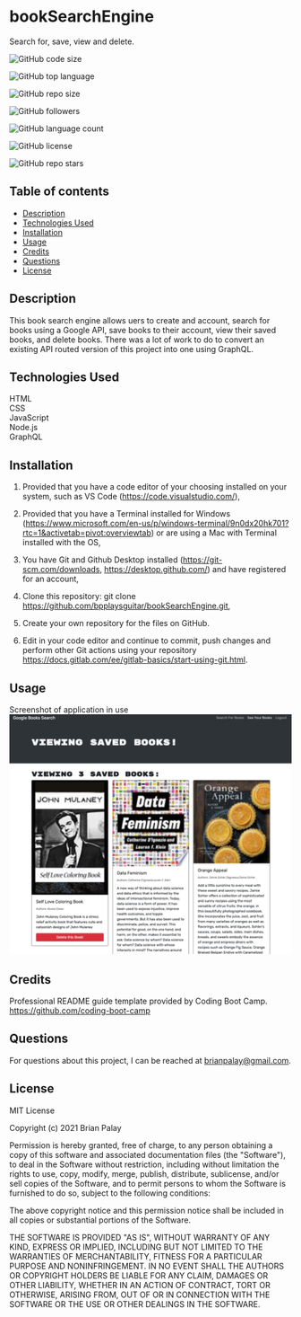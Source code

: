 # bookSearchEngine
Search for, save, view and delete.

![GitHub code size](https://img.shields.io/github/languages/code-size/bpplaysguitar/bookSearchEngine?color=FFADAD&logo=GitHub&logoColor=FFADAD&style=flat)

![GitHub top language](https://img.shields.io/github/languages/top/bpplaysguitar/bookSearchEngine?color=FFD6A5&logo=GitHub&logoColor=FFD6A5&style=flat)  

![GitHub repo size](https://img.shields.io/github/repo-size/bpplaysguitar/bookSearchEngine?color=FDFFB6&logo=GitHub&logoColor=FDFFB6&style=flat)  

![GitHub followers](https://img.shields.io/github/followers/bpplaysguitar?color=CAFFBF&logo=GitHub&logoColor=CAFFBF&style=flat)  

![GitHub language count](https://img.shields.io/github/languages/count/bpplaysguitar/bookSearchEngine?color=9BF6FF&logo=GitHub&logoColor=9BF6FF&style=flat)  

![GitHub license](https://img.shields.io/github/license/bpplaysguitar/bookSearchEngine?color=A0C4FF&logo=GitHub&logoColor=A0C4FF&style=flat)  

![GitHub repo stars](https://img.shields.io/github/stars/bpplaysguitar/bookSearchEngine?color=BDB2FF&logo=GitHub&logoColor=BDB2FF&style=flat)  


## Table of contents
* [Description](#description)
* [Technologies Used](#technologies-used)
* [Installation](#installation)
* [Usage](#usage)
* [Credits](#credits)
* [Questions](#questions)      
* [License](#license)


## Description
This book search engine allows uers to create and account, search for books using a Google API, save books to their account, view their saved books, and delete books. There was a lot of work to do to convert an existing API routed version of this project into one using GraphQL.

## Technologies Used
HTML<br>
CSS<br>
JavaScript<br>
Node.js<br>
GraphQL<br>

      
## Installation

1. Provided that you have a code editor of your choosing installed on your system, such as VS Code (https://code.visualstudio.com/),

2. Provided that you have a Terminal installed for Windows (https://www.microsoft.com/en-us/p/windows-terminal/9n0dx20hk701?rtc=1&activetab=pivot:overviewtab) or are using a Mac with Terminal installed with the OS,

3. You have Git and Github Desktop installed (https://git-scm.com/downloads, https://desktop.github.com/) and have registered for an account,

4. Clone this repository:
git clone https://github.com/bpplaysguitar/bookSearchEngine.git,

5. Create your own repository for the files on GitHub.

6. Edit in your code editor and continue to commit, push changes and perform other Git actions using your repository https://docs.gitlab.com/ee/gitlab-basics/start-using-git.html.
      

## Usage
Screenshot of application in use
![bookSearchEngine](/client/public/assets/images/screenshot.png)
<br>

      
## Credits
Professional README guide template provided by Coding Boot Camp. https://github.com/coding-boot-camp


## Questions
For questions about this project, I can be reached at brianpalay@gmail.com.

## License
MIT License

Copyright (c) 2021 Brian Palay

Permission is hereby granted, free of charge, to any person obtaining a copy
of this software and associated documentation files (the "Software"), to deal
in the Software without restriction, including without limitation the rights
to use, copy, modify, merge, publish, distribute, sublicense, and/or sell
copies of the Software, and to permit persons to whom the Software is
furnished to do so, subject to the following conditions:

The above copyright notice and this permission notice shall be included in all
copies or substantial portions of the Software.

THE SOFTWARE IS PROVIDED "AS IS", WITHOUT WARRANTY OF ANY KIND, EXPRESS OR
IMPLIED, INCLUDING BUT NOT LIMITED TO THE WARRANTIES OF MERCHANTABILITY,
FITNESS FOR A PARTICULAR PURPOSE AND NONINFRINGEMENT. IN NO EVENT SHALL THE
AUTHORS OR COPYRIGHT HOLDERS BE LIABLE FOR ANY CLAIM, DAMAGES OR OTHER
LIABILITY, WHETHER IN AN ACTION OF CONTRACT, TORT OR OTHERWISE, ARISING FROM,
OUT OF OR IN CONNECTION WITH THE SOFTWARE OR THE USE OR OTHER DEALINGS IN THE
SOFTWARE.

